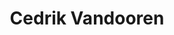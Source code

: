 ---
title: 'Cedrik Vandooren'
description: 'Cedrik Vandooren studeert rechtsgeleerdheid te Leiden. Zijn interesses liggen bij de werken van Roger Scruton en de Oostenrijkse school van de economie.'
keyword: Student
pseudonym: false
image: avatar.webp
---